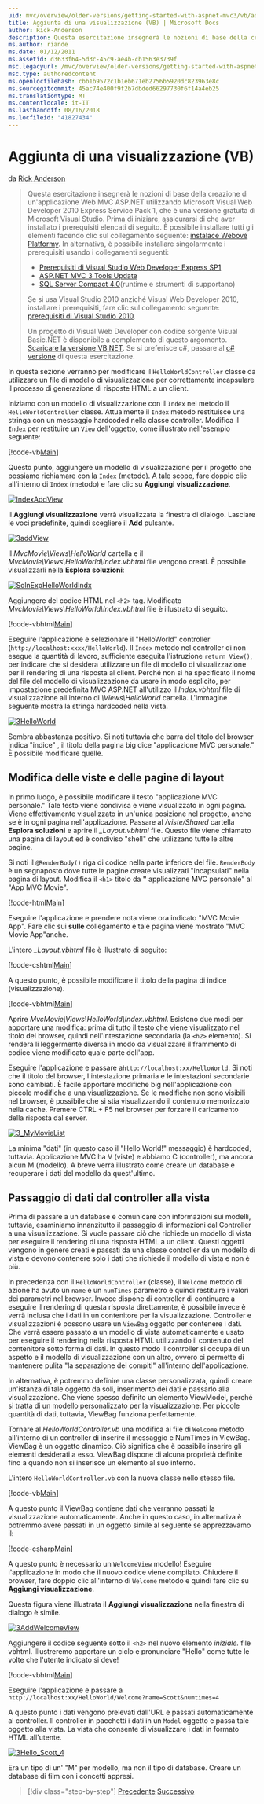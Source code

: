 ```yaml
---
uid: mvc/overview/older-versions/getting-started-with-aspnet-mvc3/vb/adding-a-view
title: Aggiunta di una visualizzazione (VB) | Microsoft Docs
author: Rick-Anderson
description: Questa esercitazione insegnerà le nozioni di base della creazione di un'applicazione Web MVC ASP.NET utilizzando Microsoft Visual Web Developer 2010 Express Service Pack 1, ovvero...
ms.author: riande
ms.date: 01/12/2011
ms.assetid: d3633f64-5d3c-45c9-ae4b-cb1563e3739f
msc.legacyurl: /mvc/overview/older-versions/getting-started-with-aspnet-mvc3/vb/adding-a-view
msc.type: authoredcontent
ms.openlocfilehash: cbb1b9572c1b1eb671eb2756b5920dc823963e8c
ms.sourcegitcommit: 45ac74e400f9f2b7dbded66297730f6f14a4eb25
ms.translationtype: MT
ms.contentlocale: it-IT
ms.lasthandoff: 08/16/2018
ms.locfileid: "41827434"
---
```

<a name="adding-a-view-vb"></a>Aggiunta di una visualizzazione (VB)
====================
da [Rick Anderson](https://github.com/Rick-Anderson)

> Questa esercitazione insegnerà le nozioni di base della creazione di un'applicazione Web MVC ASP.NET utilizzando Microsoft Visual Web Developer 2010 Express Service Pack 1, che è una versione gratuita di Microsoft Visual Studio. Prima di iniziare, assicurarsi di che aver installato i prerequisiti elencati di seguito. È possibile installare tutti gli elementi facendo clic sul collegamento seguente: [instalace Webové Platformy](https://www.microsoft.com/web/gallery/install.aspx?appid=VWD2010SP1Pack). In alternativa, è possibile installare singolarmente i prerequisiti usando i collegamenti seguenti:
> 
> - [Prerequisiti di Visual Studio Web Developer Express SP1](https://www.microsoft.com/web/gallery/install.aspx?appid=VWD2010SP1Pack)
> - [ASP.NET MVC 3 Tools Update](https://www.microsoft.com/web/gallery/install.aspx?appsxml=&amp;appid=MVC3)
> - [SQL Server Compact 4.0](https://www.microsoft.com/web/gallery/install.aspx?appid=SQLCE;SQLCEVSTools_4_0)(runtime e strumenti di supportano)
> 
> Se si usa Visual Studio 2010 anziché Visual Web Developer 2010, installare i prerequisiti, fare clic sul collegamento seguente: [prerequisiti di Visual Studio 2010](https://www.microsoft.com/web/gallery/install.aspx?appsxml=&amp;appid=VS2010SP1Pack).
> 
> Un progetto di Visual Web Developer con codice sorgente Visual Basic.NET è disponibile a complemento di questo argomento. [Scaricare la versione VB.NET](https://code.msdn.microsoft.com/Introduction-to-MVC-3-10d1b098). Se si preferisce c#, passare al [c# versione](../cs/adding-a-view.md) di questa esercitazione.


In questa sezione verranno per modificare il `HelloWorldController` classe da utilizzare un file di modello di visualizzazione per correttamente incapsulare il processo di generazione di risposte HTML a un client.

Iniziamo con un modello di visualizzazione con il `Index` nel metodo il `HelloWorldController` classe. Attualmente il `Index` metodo restituisce una stringa con un messaggio hardcoded nella classe controller. Modifica il `Index` per restituire un `View` dell'oggetto, come illustrato nell'esempio seguente:

[!code-vb[Main](adding-a-view/samples/sample1.vb)]

Questo punto, aggiungere un modello di visualizzazione per il progetto che possiamo richiamare con la `Index` (metodo). A tale scopo, fare doppio clic all'interno di `Index` (metodo) e fare clic su **Aggiungi visualizzazione**.

[![IndexAddView](adding-a-view/_static/image2.png "IndexAddView")](adding-a-view/_static/image1.png)

Il **Aggiungi visualizzazione** verrà visualizzata la finestra di dialogo. Lasciare le voci predefinite, quindi scegliere il **Add** pulsante.

[![3addView](adding-a-view/_static/image4.png "3addView")](adding-a-view/_static/image3.png)

Il *MvcMovie\Views\HelloWorld* cartella e il *MvcMovie\Views\HelloWorld\Index.vbhtml* file vengono creati. È possibile visualizzarli nella **Esplora soluzioni**:

[![SolnExpHelloWorldIndx](adding-a-view/_static/image6.png "SolnExpHelloWorldIndx")](adding-a-view/_static/image5.png)

Aggiungere del codice HTML nel `<h2>` tag. Modificato *MvcMovie\Views\HelloWorld\Index.vbhtml* file è illustrato di seguito.

[!code-vbhtml[Main](adding-a-view/samples/sample2.vbhtml)]

Eseguire l'applicazione e selezionare il &quot;HelloWorld&quot; controller (`http://localhost:xxxx/HelloWorld`). Il `Index` metodo nel controller di non esegue la quantità di lavoro, sufficiente eseguita l'istruzione `return View()`, per indicare che si desidera utilizzare un file di modello di visualizzazione per il rendering di una risposta al client. Perché non si ha specificato il nome del file del modello di visualizzazione da usare in modo esplicito, per impostazione predefinita MVC ASP.NET all'utilizzo il *Index.vbhtml* file di visualizzazione all'interno di *\Views\HelloWorld* cartella. L'immagine seguente mostra la stringa hardcoded nella vista.

[![3HelloWorld](adding-a-view/_static/image8.png "3HelloWorld")](adding-a-view/_static/image7.png)

Sembra abbastanza positivo. Si noti tuttavia che barra del titolo del browser indica &quot;indice&quot; , il titolo della pagina big dice &quot;applicazione MVC personale.&quot; È possibile modificare quelle.

## <a name="changing-views-and-layout-pages"></a>Modifica delle viste e delle pagine di layout

In primo luogo, è possibile modificare il testo &quot;applicazione MVC personale.&quot; Tale testo viene condivisa e viene visualizzato in ogni pagina. Viene effettivamente visualizzato in un'unica posizione nel progetto, anche se è in ogni pagina nell'applicazione. Passare al */viste/Shared* cartella **Esplora soluzioni** e aprire il  *\_Layout.vbhtml* file. Questo file viene chiamato una pagina di layout ed è condiviso &quot;shell&quot; che utilizzano tutte le altre pagine.

Si noti il `@RenderBody()` riga di codice nella parte inferiore del file. `RenderBody` è un segnaposto dove tutte le pagine create visualizzati &quot;incapsulati&quot; nella pagina di layout. Modifica il `<h1>` titolo da **&quot;** applicazione MVC personale&quot; al &quot;App MVC Movie&quot;.

[!code-html[Main](adding-a-view/samples/sample3.html)]

Eseguire l'applicazione e prendere nota viene ora indicato &quot;MVC Movie App&quot;. Fare clic sui **sulle** collegamento e tale pagina viene mostrato &quot;MVC Movie App&quot;anche.

L'intero  *\_Layout.vbhtml* file è illustrato di seguito:

[!code-cshtml[Main](adding-a-view/samples/sample4.cshtml)]

A questo punto, è possibile modificare il titolo della pagina di indice (visualizzazione).

[!code-vbhtml[Main](adding-a-view/samples/sample5.vbhtml)]

Aprire *MvcMovie\Views\HelloWorld\Index.vbhtml*. Esistono due modi per apportare una modifica: prima di tutto il testo che viene visualizzato nel titolo del browser, quindi nell'intestazione secondaria (la `<h2>` elemento). Si renderà li leggermente diversa in modo da visualizzare il frammento di codice viene modificato quale parte dell'app.

Eseguire l'applicazione e passare a`http://localhost:xx/HelloWorld`. Si noti che il titolo del browser, l'intestazione primaria e le intestazioni secondarie sono cambiati. È facile apportare modifiche big nell'applicazione con piccole modifiche a una visualizzazione. Se le modifiche non sono visibili nel browser, è possibile che si stia visualizzando il contenuto memorizzato nella cache. Premere CTRL + F5 nel browser per forzare il caricamento della risposta dal server.

[![3_MyMovieList](adding-a-view/_static/image10.png "3_MyMovieList")](adding-a-view/_static/image9.png)

La minima &quot;dati&quot; (in questo caso il &quot;Hello World!&quot; messaggio) è hardcoded, tuttavia. Applicazione MVC ha V (viste) e abbiamo C (controller), ma ancora alcun M (modello). A breve verrà illustrato come creare un database e recuperare i dati del modello da quest'ultimo.

## <a name="passing-data-from-the-controller-to-the-view"></a>Passaggio di dati dal controller alla vista

Prima di passare a un database e comunicare con informazioni sui modelli, tuttavia, esaminiamo innanzitutto il passaggio di informazioni dal Controller a una visualizzazione. Si vuole passare ciò che richiede un modello di vista per eseguire il rendering di una risposta HTML a un client. Questi oggetti vengono in genere creati e passati da una classe controller da un modello di vista e devono contenere solo i dati che richiede il modello di vista e non è più.

In precedenza con il `HelloWorldController` (classe), il `Welcome` metodo di azione ha avuto un `name` e un `numTimes` parametro e quindi restituire i valori dei parametri nel browser. Invece dispone di controller di continuare a eseguire il rendering di questa risposta direttamente, è possibile invece è verrà inclusa che i dati in un contenitore per la visualizzazione. Controller e visualizzazioni è possono usare un `ViewBag` oggetto per contenere i dati. Che verrà essere passato a un modello di vista automaticamente e usato per eseguire il rendering nella risposta HTML utilizzando il contenuto del contenitore sotto forma di dati. In questo modo il controller si occupa di un aspetto e il modello di visualizzazione con un altro, ovvero ci permette di mantenere pulita &quot;la separazione dei compiti&quot; all'interno dell'applicazione.

In alternativa, è potremmo definire una classe personalizzata, quindi creare un'istanza di tale oggetto da soli, inserimento dei dati e passarlo alla visualizzazione. Che viene spesso definito un elemento ViewModel, perché si tratta di un modello personalizzato per la visualizzazione. Per piccole quantità di dati, tuttavia, ViewBag funziona perfettamente.

Tornare al *HelloWorldController.vb* una modifica ai file di `Welcome` metodo all'interno di un controller di inserire il messaggio e NumTimes in ViewBag. ViewBag è un oggetto dinamico. Ciò significa che è possibile inserire gli elementi desiderati a esso. ViewBag dispone di alcuna proprietà definite fino a quando non si inserisce un elemento al suo interno.

L'intero `HelloWorldController.vb` con la nuova classe nello stesso file.

[!code-vb[Main](adding-a-view/samples/sample6.vb)]

A questo punto il ViewBag contiene dati che verranno passati la visualizzazione automaticamente. Anche in questo caso, in alternativa è potremmo avere passati in un oggetto simile al seguente se apprezzavamo il:

[!code-csharp[Main](adding-a-view/samples/sample7.cs)]

A questo punto è necessario un `WelcomeView` modello! Eseguire l'applicazione in modo che il nuovo codice viene compilato. Chiudere il browser, fare doppio clic all'interno di `Welcome` metodo e quindi fare clic su **Aggiungi visualizzazione**.

Questa figura viene illustrata il **Aggiungi visualizzazione** nella finestra di dialogo è simile.

[![3AddWelcomeView](adding-a-view/_static/image12.png "3AddWelcomeView")](adding-a-view/_static/image11.png)

Aggiungere il codice seguente sotto il `<h2>` nel nuovo elemento <em>iniziale.</em> file vbhtml. Illustreremo apportare un ciclo e pronunciare &quot;Hello&quot; come tutte le volte che l'utente indicato si deve!

[!code-vbhtml[Main](adding-a-view/samples/sample8.vbhtml)]

Eseguire l'applicazione e passare a `http://localhost:xx/HelloWorld/Welcome?name=Scott&numtimes=4`

A questo punto i dati vengono prelevati dall'URL e passati automaticamente al controller. Il controller in pacchetti i dati in un `Model` oggetto e passa tale oggetto alla vista. La vista che consente di visualizzare i dati in formato HTML all'utente.

[![3Hello_Scott_4](adding-a-view/_static/image14.png "3Hello_Scott_4")](adding-a-view/_static/image13.png)

Era un tipo di un' &quot;M&quot; per modello, ma non il tipo di database. Creare un database di film con i concetti appresi.

> [!div class="step-by-step"]
> [Precedente](adding-a-controller.md)
> [Successivo](adding-a-model.md)

